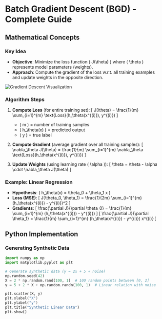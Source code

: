 # Batch Gradient Descent (BGD) - Complete Guide

## Mathematical Concepts

### Key Idea
- **Objective**: Minimize the loss function \( J(\theta) \) where \( \theta \) represents model parameters (weights).
- **Approach**: Compute the gradient of the loss w.r.t. all training examples and update weights in the opposite direction.

![Gradient Descent Visualization](https://github.com/user-attachments/assets/13c63369-0c36-4f92-9bb4-f8748ecc3d69)

### Algorithm Steps
1. **Compute Loss** (for entire training set):
   \[
   J(\theta) = \frac{1}{m} \sum_{i=1}^{m} \text{Loss}(h_\theta(x^{(i)}), y^{(i)})
   \]
   - \( m \) = number of training samples
   - \( h_\theta(x) \) = predicted output
   - \( y \) = true label

2. **Compute Gradient** (average gradient over all training samples):
   \[
   \nabla_\theta J(\theta) = \frac{1}{m} \sum_{i=1}^{m} \nabla_\theta \text{Loss}(h_\theta(x^{(i)}), y^{(i)})
   \]

3. **Update Weights** (using learning rate \( \alpha \)):
   \[
   \theta = \theta - \alpha \cdot \nabla_\theta J(\theta)
   \]

### Example: Linear Regression
- **Hypothesis**: \( h_\theta(x) = \theta_0 + \theta_1 x \)
- **Loss (MSE)**:
  \[
  J(\theta_0, \theta_1) = \frac{1}{2m} \sum_{i=1}^{m} (h_\theta(x^{(i)}) - y^{(i)})^2
  \]
- **Gradients**:
  \[
  \frac{\partial J}{\partial \theta_0} = \frac{1}{m} \sum_{i=1}^{m} (h_\theta(x^{(i)}) - y^{(i)})
  \]
  \[
  \frac{\partial J}{\partial \theta_1} = \frac{1}{m} \sum_{i=1}^{m} (h_\theta(x^{(i)}) - y^{(i)}) x^{(i)}
  \]

## Python Implementation

### Generating Synthetic Data
```python
import numpy as np
import matplotlib.pyplot as plt

# Generate synthetic data (y = 2x + 5 + noise)
np.random.seed(42)
X = 2 * np.random.rand(100, 1)  # 100 random points between [0, 2]
y = 5 + 2 * X + np.random.randn(100, 1)  # Linear relation with noise

plt.scatter(X, y)
plt.xlabel("X")
plt.ylabel("y")
plt.title("Synthetic Linear Data")
plt.show()
